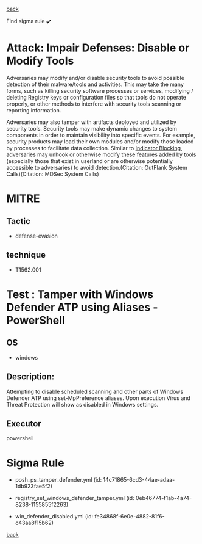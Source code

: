 
[back](../index.md)

Find sigma rule :heavy_check_mark: 

# Attack: Impair Defenses: Disable or Modify Tools 

Adversaries may modify and/or disable security tools to avoid possible detection of their malware/tools and activities. This may take the many forms, such as killing security software processes or services, modifying / deleting Registry keys or configuration files so that tools do not operate properly, or other methods to interfere with security tools scanning or reporting information.

Adversaries may also tamper with artifacts deployed and utilized by security tools. Security tools may make dynamic changes to system components in order to maintain visibility into specific events. For example, security products may load their own modules and/or modify those loaded by processes to facilitate data collection. Similar to [Indicator Blocking](https://attack.mitre.org/techniques/T1562/006), adversaries may unhook or otherwise modify these features added by tools (especially those that exist in userland or are otherwise potentially accessible to adversaries) to avoid detection.(Citation: OutFlank System Calls)(Citation: MDSec System Calls)

# MITRE
## Tactic
  - defense-evasion


## technique
  - T1562.001


# Test : Tamper with Windows Defender ATP using Aliases - PowerShell
## OS
  - windows


## Description:
Attempting to disable scheduled scanning and other parts of Windows Defender ATP using set-MpPreference aliases. Upon execution Virus and Threat Protection will show as disabled
in Windows settings.


## Executor
powershell

# Sigma Rule
 - posh_ps_tamper_defender.yml (id: 14c71865-6cd3-44ae-adaa-1db923fae5f2)

 - registry_set_windows_defender_tamper.yml (id: 0eb46774-f1ab-4a74-8238-1155855f2263)

 - win_defender_disabled.yml (id: fe34868f-6e0e-4882-81f6-c43aa8f15b62)



[back](../index.md)
